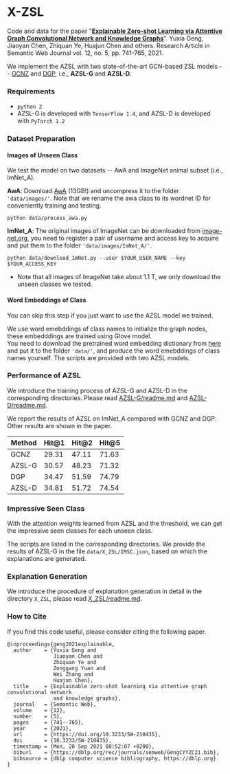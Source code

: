 # X-ZSL
Code and data for the paper "[**Explainable Zero-shot Learning via Attentive Graph Convolutional Network and Knowledge Graphs**](https://content.iospress.com/articles/semantic-web/sw210435)".
Yuxia Geng, Jiaoyan Chen, Zhiquan Ye, Huajun Chen and others.
Research Article in Semantic Web Journal vol. 12, no. 5, pp. 741-765, 2021.


We implement the AZSL with two state-of-the-art GCN-based ZSL models -- [GCNZ](https://arxiv.org/abs/1803.08035) and [DGP](https://arxiv.org/abs/1805.11724),
i.e., **AZSL-G** and **AZSL-D**.

### Requirements
* `python 2`
* AZSL-G is developed with `TensorFlow 1.4`, and AZSL-D is developed with `PyTorch 1.2`  

### Dataset Preparation
#### Images of Unseen Class
We test the model on two datasets -- AwA and ImageNet animal subset (i.e., ImNet_A).  
 
**AwA**: Download [AwA](http://cvml.ist.ac.at/AwA2/AwA2-data.zip) (13GB!) and uncompress it to the folder `'data/images/'`. 
Note that we rename the awa class to its wordnet ID for conveniently training and testing.   
```
python data/process_awa.py
```
**ImNet_A**: The original images of ImageNet can be downloaded from [image-net.org](http://image-net.org/download-images), you need to register a pair of username and access key to acquire
and put them to the folder `'data/images/ImNet_A/'`.  
```
python data/download_ImNet.py --user $YOUR_USER_NAME --key $YOUR_ACCESS_KEY
```
* Note that all images of ImageNet take about 1.1 T, we only download the unseen classes we tested.

#### Word Embeddings of Class
You can skip this step if you just want to use the AZSL model we trained.

We use word emebddings of class names to initialize the graph nodes, these embedddings are trained using Glove model.  
You need to download the pretrained word embedding dictionary from
[here](http://nlp.stanford.edu/data/glove.6B.zip) and put it to the folder `'data/'`, and produce the word emebddings of class names yourself.
The scripts are provided with two AZSL models.

### Performance of AZSL
We introduce the training process of AZSL-G and AZSL-D in the corresponding directories.
Please read [AZSL-G/readme.md](/AZSL-G/readme.md) and [AZSL-D/readme.md](/AZSL-D/readme.md).  

We report the results of AZSL on ImNet_A compared with GCNZ and DGP.
Other results are shown in the paper.

|Method|Hit@1|Hit@2|Hit@5|
|----|-----|----|-----|
|GCNZ|29.31|47.11|71.63|
|AZSL-G|30.57|48.23|71.32|
|DGP|34.47|51.59|74.79|
|AZSL-D|34.81|51.72|74.54|

### Impressive Seen Class
With the attention weights learned from AZSL and the threshold, 
we can get the impressive seen classes for each unseen class.

The scripts are listed in the corresponding directories. 
We provide the results of AZSL-G in the file `data/X_ZSL/IMSC.json`, based on which the explanations are generated.

### Explanation Generation
We introduce the procedure of explanation generation in detail in the directory `X_ZSL`, please read [X_ZSL/readme.md](/X_ZSL/readme.md).

### How to Cite
If you find this code useful, please consider citing the following paper.
```bigquery
@inproceedings{geng2021explainable,
  author    = {Yuxia Geng and
               Jiaoyan Chen and
               Zhiquan Ye and
               Zonggang Yuan and
               Wei Zhang and
               Huajun Chen},
  title     = {Explainable zero-shot learning via attentive graph convolutional network
               and knowledge graphs},
  journal   = {Semantic Web},
  volume    = {12},
  number    = {5},
  pages     = {741--765},
  year      = {2021},
  url       = {https://doi.org/10.3233/SW-210435},
  doi       = {10.3233/SW-210435},
  timestamp = {Mon, 20 Sep 2021 08:52:07 +0200},
  biburl    = {https://dblp.org/rec/journals/semweb/GengCYYZC21.bib},
  bibsource = {dblp computer science bibliography, https://dblp.org}
}
```
